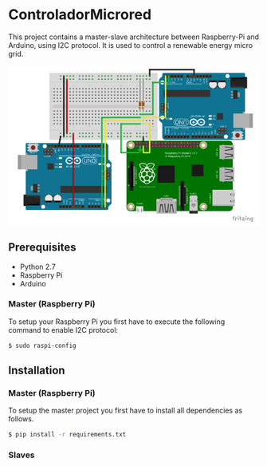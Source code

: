 # ControladorMicrored
This project contains a master-slave architecture between Raspberry-Pi and Arduino, using I2C protocol. It is used to control 
a renewable energy micro grid.

<img src="resources/circuit.PNG"
     alt="circuit_design"/>
## Prerequisites
* Python 2.7
* Raspberry Pi
* Arduino

### Master (Raspberry Pi)
To setup your Raspberry Pi you first have to execute the following command to enable I2C protocol:

 ``` bash
 $ sudo raspi-config
 ```


## Installation 
### Master (Raspberry Pi)
To setup the master project you first have to install all dependencies as follows.
 ``` bash
 $ pip install -r requirements.txt
 ```
 ### Slaves